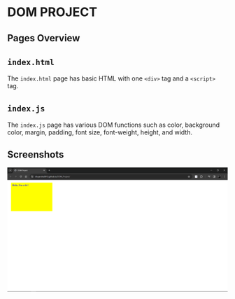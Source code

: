 # DOM PROJECT

## Pages Overview

## `index.html`

The `index.html` page has basic HTML with one `<div>` tag and a `<script>` tag. 

## `index.js`

The `index.js` page has various DOM functions such as color, background color, margin, padding, font size, font-weight, height, and width.

## Screenshots

![PAGE](./DOM_PROJECT.png)
